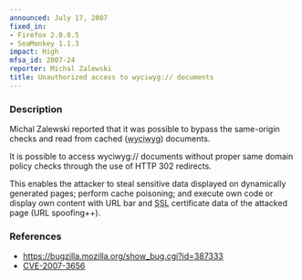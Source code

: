 ```yaml
---
announced: July 17, 2007
fixed_in:
- Firefox 2.0.0.5
- SeaMonkey 1.1.3
impact: High
mfsa_id: 2007-24
reporter: Michal Zalewski
title: Unauthorized access to wyciwyg:// documents
---
```


<h3>Description</h3>

<p>Michal Zalewski reported that it was possible to bypass the same-origin checks and read from cached (<abbr title="What You Cache Is What You Get">wyciwyg</abbr>) documents.

It is possible to access wyciwyg:// documents without proper same domain policy
checks through the use of HTTP 302 redirects.

This enables the attacker to steal sensitive data displayed on dynamically
generated pages; perform cache poisoning; and execute own code or display own
content with URL bar and <abbr title="Secure Socket Layer">SSL</abbr> certificate data of the attacked page (URL
spoofing++).</p>

<h3>References</h3>

<ul>
<li><a href="https://bugzilla.mozilla.org/show_bug.cgi?id=387333">
https://bugzilla.mozilla.org/show_bug.cgi?id=387333</a></li>

<li><a href="http://nvd.nist.gov/nvd.cfm?cvename=CVE-2007-3656">CVE-2007-3656</a></li>
</ul>



